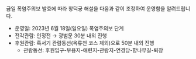 금일 폭염주의보 발효에 따라 창덕궁 해설을 다음과 같이 조정하여 운영함을 알려드립니다.
- 운영일: 2023년 6월 18일(일요일) 폭염주의보 단계
- 전각관람: 인정전 → 광범문 30분 내외 진행
- 후원관람: 혹서기 관람동선(옥류천 코스 제외)으로 50분 내외 진행
  * 관람동선: 후원입구-부용지-애련지-관람지-연경당-향나무길-퇴장